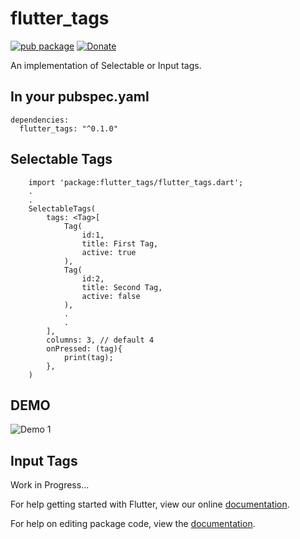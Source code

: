 # flutter_tags

[![pub package](https://img.shields.io/badge/pub-0.1.0-orange.svg)](https://pub.dartlang.org/packages/flutter_tags)
[![Donate](https://img.shields.io/badge/Donate-PayPal-green.svg)](https://www.paypal.me/dnag88)

An implementation of Selectable or Input tags.


## In your pubspec.yaml

```
dependencies:
  flutter_tags: "^0.1.0"
```


## Selectable Tags

```
    import 'package:flutter_tags/flutter_tags.dart';
    .
    .
    SelectableTags(
        tags: <Tag>[
            Tag(
                id:1,
                title: First Tag,
                active: true
            ),
            Tag(
                id:2,
                title: Second Tag,
                active: false
            ),
            .
            .
        ],
        columns: 3, // default 4
        onPressed: (tag){
            print(tag);
        },
    )
```


DEMO
---
![Demo 1](https://github.com/Dn-a/flutter_tags/)


## Input Tags

Work in Progress...



For help getting started with Flutter, view our online [documentation](https://flutter.io/).

For help on editing package code, view the [documentation](https://flutter.io/developing-packages/).
